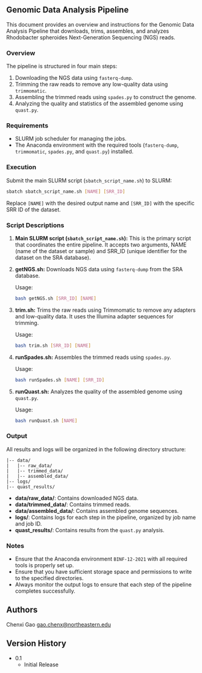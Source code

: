 ## Genomic Data Analysis Pipeline

This document provides an overview and instructions for the Genomic Data Analysis Pipeline that downloads, trims, assembles, and analyzes Rhodobacter spheroides Next-Generation Sequencing (NGS) reads.

### Overview

The pipeline is structured in four main steps:
1. Downloading the NGS data using `fasterq-dump`.
2. Trimming the raw reads to remove any low-quality data using `trimmomatic`.
3. Assembling the trimmed reads using `spades.py` to construct the genome.
4. Analyzing the quality and statistics of the assembled genome using `quast.py`.

### Requirements

- SLURM job scheduler for managing the jobs.
- The Anaconda environment with the required tools (`fasterq-dump`, `trimmomatic`, `spades.py`, and `quast.py`) installed.

### Execution

Submit the main SLURM script (`sbatch_script_name.sh`) to SLURM:

```bash
sbatch sbatch_script_name.sh [NAME] [SRR_ID]
```

Replace `[NAME]` with the desired output name and `[SRR_ID]` with the specific SRR ID of the dataset.

### Script Descriptions

1. **Main SLURM script (`sbatch_script_name.sh`):** This is the primary script that coordinates the entire pipeline. It accepts two arguments, NAME (name of the dataset or sample) and SRR_ID (unique identifier for the dataset on the SRA database).

2. **getNGS.sh:** Downloads NGS data using `fasterq-dump` from the SRA database.

   Usage:
   ```bash
   bash getNGS.sh [SRR_ID] [NAME]
   ```

3. **trim.sh:** Trims the raw reads using Trimmomatic to remove any adapters and low-quality data. It uses the Illumina adapter sequences for trimming.

   Usage:
   ```bash
   bash trim.sh [SRR_ID] [NAME]
   ```

4. **runSpades.sh:** Assembles the trimmed reads using `spades.py`.

   Usage:
   ```bash
   bash runSpades.sh [NAME] [SRR_ID]
   ```

5. **runQuast.sh:** Analyzes the quality of the assembled genome using `quast.py`.

   Usage:
   ```bash
   bash runQuast.sh [NAME]
   ```

### Output

All results and logs will be organized in the following directory structure:

```
|-- data/
|   |-- raw_data/
|   |-- trimmed_data/
|   |-- assembled_data/
|-- logs/
|-- quast_results/
```

- **data/raw_data/**: Contains downloaded NGS data.
- **data/trimmed_data/**: Contains trimmed reads.
- **data/assembled_data/**: Contains assembled genome sequences.
- **logs/**: Contains logs for each step in the pipeline, organized by job name and job ID.
- **quast_results/**: Contains results from the `quast.py` analysis.

### Notes

- Ensure that the Anaconda environment `BINF-12-2021` with all required tools is properly set up.
- Ensure that you have sufficient storage space and permissions to write to the specified directories.
- Always monitor the output logs to ensure that each step of the pipeline completes successfully.

## Authors

Chenxi Gao
gao.chenx@northeastern.edu

## Version History

* 0.1
    * Initial Release
